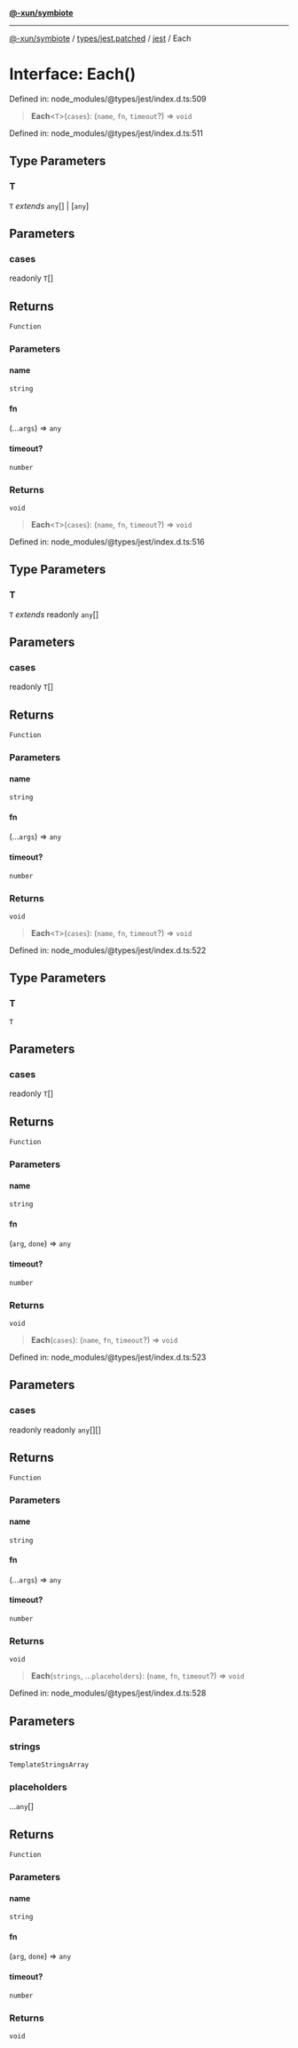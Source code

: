 [**@-xun/symbiote**](../../../../../README.md)

***

[@-xun/symbiote](../../../../../README.md) / [types/jest.patched](../../../README.md) / [jest](../README.md) / Each

# Interface: Each()

Defined in: node\_modules/@types/jest/index.d.ts:509

> **Each**\<`T`\>(`cases`): (`name`, `fn`, `timeout`?) => `void`

Defined in: node\_modules/@types/jest/index.d.ts:511

## Type Parameters

### T

`T` *extends* `any`[] \| \[`any`\]

## Parameters

### cases

readonly `T`[]

## Returns

`Function`

### Parameters

#### name

`string`

#### fn

(...`args`) => `any`

#### timeout?

`number`

### Returns

`void`

> **Each**\<`T`\>(`cases`): (`name`, `fn`, `timeout`?) => `void`

Defined in: node\_modules/@types/jest/index.d.ts:516

## Type Parameters

### T

`T` *extends* readonly `any`[]

## Parameters

### cases

readonly `T`[]

## Returns

`Function`

### Parameters

#### name

`string`

#### fn

(...`args`) => `any`

#### timeout?

`number`

### Returns

`void`

> **Each**\<`T`\>(`cases`): (`name`, `fn`, `timeout`?) => `void`

Defined in: node\_modules/@types/jest/index.d.ts:522

## Type Parameters

### T

`T`

## Parameters

### cases

readonly `T`[]

## Returns

`Function`

### Parameters

#### name

`string`

#### fn

(`arg`, `done`) => `any`

#### timeout?

`number`

### Returns

`void`

> **Each**(`cases`): (`name`, `fn`, `timeout`?) => `void`

Defined in: node\_modules/@types/jest/index.d.ts:523

## Parameters

### cases

readonly readonly `any`[][]

## Returns

`Function`

### Parameters

#### name

`string`

#### fn

(...`args`) => `any`

#### timeout?

`number`

### Returns

`void`

> **Each**(`strings`, ...`placeholders`): (`name`, `fn`, `timeout`?) => `void`

Defined in: node\_modules/@types/jest/index.d.ts:528

## Parameters

### strings

`TemplateStringsArray`

### placeholders

...`any`[]

## Returns

`Function`

### Parameters

#### name

`string`

#### fn

(`arg`, `done`) => `any`

#### timeout?

`number`

### Returns

`void`
